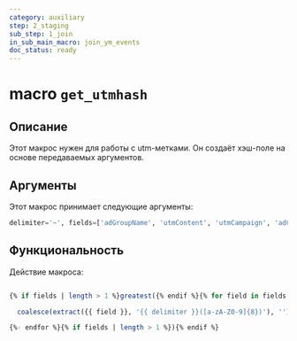```yaml
---
category: auxiliary
step: 2_staging
sub_step: 1_join
in_sub_main_macro: join_ym_events
doc_status: ready
---
```

# macro `get_utmhash`

## Описание

Этот макрос нужен для работы с utm-метками. Он создаёт хэш-поле на основе передаваемых аргументов.

## Аргументы

Этот макрос принимает следующие аргументы:
```sql
delimiter='~', fields=['adGroupName', 'utmContent', 'utmCampaign', 'adCampaignName']
```
## Функциональность

Действие макроса:
```sql

{% if fields | length > 1 %}greatest({% endif %}{% for field in fields -%}

  coalesce(extract({{ field }}, '{{ delimiter }}([a-zA-Z0-9]{8})'), ''){% if not loop.last %}, {% endif %}

{%- endfor %}{% if fields | length > 1 %}){% endif %}
```

